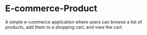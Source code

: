 # E-commerce-Product
A simple e-commerce application where users can browse a list of products, add them to a shopping cart, and view the cart.

